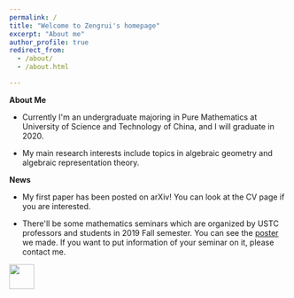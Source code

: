 ```yaml
---
permalink: /
title: "Welcome to Zengrui's homepage"
excerpt: "About me"
author_profile: true
redirect_from: 
  - /about/
  - /about.html

---
```


**About Me**

- Currently I'm an undergraduate majoring in Pure Mathematics at University of Science and Technology of China, and I will graduate in 2020. 

- My main research interests include topics in algebraic geometry and algebraic representation theory.

**News**

- My first paper has been posted on arXiv! You can look at the CV page if you are interested.

- There'll be some mathematics seminars which are organized by USTC professors and students in 2019 Fall semester. You can see the [poster](https://zengruihan.github.io/pdf/Seminar_poster.pdf) we made. If you want to put information of your seminar on it, please contact me.

<img id="count" src="/cgi-bin/Count.cgi?srgb=00ff00&amp;prgb=101010&amp;df=hanzr.dat&amp;ft=0&amp;trgb=000000&amp;md=5" width="45">

